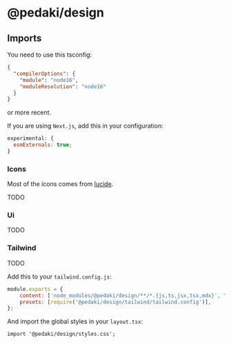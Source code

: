 # @pedaki/design

## Imports

You need to use this tsconfig:

```json file=tsconfig.json
{
  "compilerOptions": {
    "module": "node16",
    "moduleResolution": "node16"
  }
}
```

or more recent.

If you are using `Next.js`, add this in your configuration:

```js file=next.config.js
experimental: {
  esmExternals: true;
}
```

### Icons

Most of the icons comes from [lucide](https://lucide.dev/).

TODO

### Ui

TODO

### Tailwind

TODO

Add this to your `tailwind.config.js`:

```js file=tailwind.config.js
module.exports = {
    content: ['node_modules/@pedaki/design/**/*.{js,ts,jsx,tsx,mdx}', "src/**/*.{js,ts,jsx,tsx,mdx}"],
    presets: [require('@pedaki/design/tailwind/tailwind.config')],
};
```

And import the global styles in your `layout.tsx`:

```tsx file=index.tsx
import '@pedaki/design/styles.css';
```
